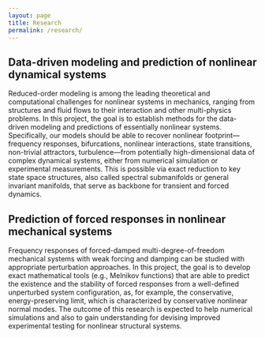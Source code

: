 ```yaml
---
layout: page
title: Research
permalink: /research/
---
```


## Data-driven modeling and prediction of nonlinear dynamical systems

Reduced-order modeling is among the leading theoretical and computational challenges for nonlinear systems in mechanics, ranging from structures and fluid flows to their interaction and other multi-physics problems. In this project, the goal is to establish methods for the data-driven modeling and predictions of essentially nonlinear systems. Specifically, our models should be able to recover nonlinear footprint—frequency responses, bifurcations, nonlinear interactions, state transitions, non-trivial attractors, turbulence—from potentially high-dimensional data of complex dynamical systems, either from numerical simulation or experimental measurements. This is possible via exact reduction to key state space structures, also called spectral submanifolds or general invariant manifolds, that serve as backbone for transient and forced dynamics.

## Prediction of forced responses in nonlinear mechanical systems

Frequency responses of forced-damped multi-degree-of-freedom mechanical systems with weak forcing and damping can be studied with appropriate perturbation approaches. In this project, the goal is to develop exact mathematical tools (e.g., Melnikov functions) that are able to predict the existence and the stability of forced responses from a well-defined unperturbed system configuration, as, for example, the conservative, energy-preserving limit, which is characterized by conservative nonlinear normal modes. The outcome of this research is expected to help numerical simulations and also to gain understanding for devising improved experimental testing for nonlinear structural systems.